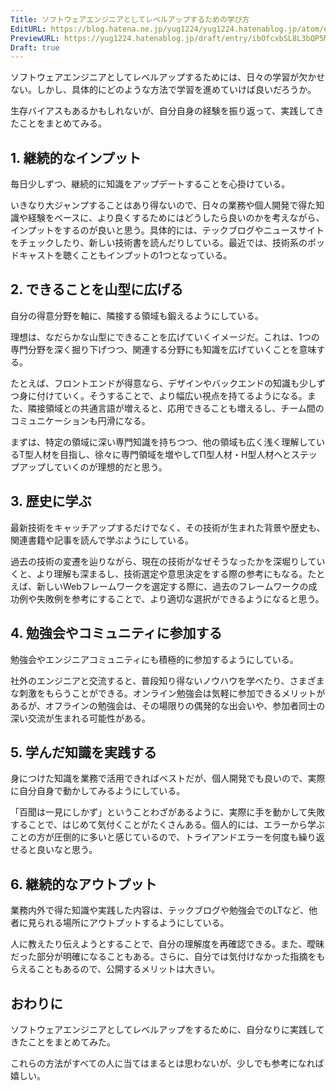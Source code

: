 ```yaml
---
Title: ソフトウェアエンジニアとしてレベルアップするための学び方
EditURL: https://blog.hatena.ne.jp/yug1224/yug1224.hatenablog.jp/atom/entry/6802418398331483182
PreviewURL: https://yug1224.hatenablog.jp/draft/entry/ibOfcxbSL8L3bQP5MJcmtdEH_jI
Draft: true
---
```


ソフトウェアエンジニアとしてレベルアップするためには、日々の学習が欠かせない。しかし、具体的にどのような方法で学習を進めていけば良いだろうか。

生存バイアスもあるかもしれないが、自分自身の経験を振り返って、実践してきたことをまとめてみる。

## 1. 継続的なインプット

毎日少しずつ、継続的に知識をアップデートすることを心掛けている。

いきなり大ジャンプすることはあり得ないので、日々の業務や個人開発で得た知識や経験をベースに、より良くするためにはどうしたら良いのかを考えながら、インプットをするのが良いと思う。具体的には、テックブログやニュースサイトをチェックしたり、新しい技術書を読んだりしている。最近では、技術系のポッドキャストを聴くこともインプットの1つとなっている。

## 2. できることを山型に広げる

自分の得意分野を軸に、隣接する領域も鍛えるようにしている。

理想は、なだらかな山型にできることを広げていくイメージだ。これは、1つの専門分野を深く掘り下げつつ、関連する分野にも知識を広げていくことを意味する。

たとえば、フロントエンドが得意なら、デザインやバックエンドの知識も少しずつ身に付けていく。そうすることで、より幅広い視点を持てるようになる。また、隣接領域との共通言語が増えると、応用できることも増えるし、チーム間のコミュニケーションも円滑になる。

まずは、特定の領域に深い専門知識を持ちつつ、他の領域も広く浅く理解しているT型人材を目指し、徐々に専門領域を増やしてΠ型人材・H型人材へとステップアップしていくのが理想的だと思う。

## 3. 歴史に学ぶ

最新技術をキャッチアップするだけでなく、その技術が生まれた背景や歴史も、関連書籍や記事を読んで学ぶようにしている。

過去の技術の変遷を辿りながら、現在の技術がなぜそうなったかを深堀りしていくと、より理解も深まるし、技術選定や意思決定をする際の参考にもなる。たとえば、新しいWebフレームワークを選定する際に、過去のフレームワークの成功例や失敗例を参考にすることで、より適切な選択ができるようになると思う。

## 4. 勉強会やコミュニティに参加する

勉強会やエンジニアコミュニティにも積極的に参加するようにしている。

社外のエンジニアと交流すると、普段知り得ないノウハウを学べたり、さまざまな刺激をもらうことができる。オンライン勉強会は気軽に参加できるメリットがあるが、オフラインの勉強会は、その場限りの偶発的な出会いや、参加者同士の深い交流が生まれる可能性がある。

## 5. 学んだ知識を実践する

身につけた知識を業務で活用できればベストだが、個人開発でも良いので、実際に自分自身で動かしてみるようにしている。

「百聞は一見にしかず」ということわざがあるように、実際に手を動かして失敗することで、はじめて気付くことがたくさんある。個人的には、エラーから学ぶことの方が圧倒的に多いと感じているので、トライアンドエラーを何度も繰り返せると良いなと思う。

## 6. 継続的なアウトプット

業務内外で得た知識や実践した内容は、テックブログや勉強会でのLTなど、他者に見られる場所にアウトプットするようにしている。

人に教えたり伝えようとすることで、自分の理解度を再確認できる。また、曖昧だった部分が明確になることもある。さらに、自分では気付けなかった指摘をもらえることもあるので、公開するメリットは大きい。

## おわりに

ソフトウェアエンジニアとしてレベルアップをするために、自分なりに実践してきたことをまとめてみた。

これらの方法がすべての人に当てはまるとは思わないが、少しでも参考になれば嬉しい。
